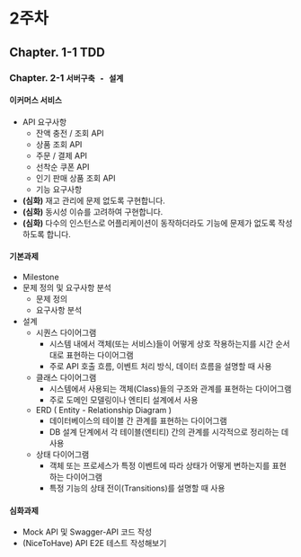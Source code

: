 # 2주차
## Chapter. 1-1 TDD
### Chapter. 2-1 `서버구축 - 설계`
#### 이커머스 서비스
- API 요구사항
  - 잔액 충전 / 조회 API
  - 상품 조회 API
  - 주문 / 결제 API
  - 선착순 쿠폰 API
  - 인기 판매 상품 조회 API
  - 기능 요구사항
- **(심화)** 재고 관리에 문제 없도록 구현합니다.
- **(심화)** 동시성 이슈를 고려하여 구현합니다.
- **(심화)** 다수의 인스턴스로 어플리케이션이 동작하더라도 기능에 문제가 없도록 작성하도록 합니다.
#### 기본과제
- Milestone
- 문제 정의 및 요구사항 분석
  - 문제 정의
  - 요구사항 분석
- 설계
  - 시퀀스 다이어그램
    - 시스템 내에서 객체(또는 서비스)들이 어떻게 상호 작용하는지를 시간 순서대로 표현하는 다이어그램
    - 주로 API 호출 흐름, 이벤트 처리 방식, 데이터 흐름을 설명할 때 사용
  - 클래스 다이어그램
    - 시스템에서 사용되는 객체(Class)들의 구조와 관계를 표현하는 다이어그램
    - 주로 도메인 모델링이나 엔티티 설계에서 사용
  - ERD ( Entity - Relationship Diagram )
    - 데이터베이스의 테이블 간 관계를 표현하는 다이어그램
    - DB 설계 단계에서 각 테이블(엔티티) 간의 관계를 시각적으로 정리하는 데 사용
  - 상태 다이어그램
    - 객체 또는 프로세스가 특정 이벤트에 따라 상태가 어떻게 변하는지를 표현하는 다이어그램
    - 특정 기능의 상태 전이(Transitions)를 설명할 때 사용
#### 심화과제
- Mock API 및 Swagger-API 코드 작성
- (NiceToHave) API E2E 테스트 작성해보기